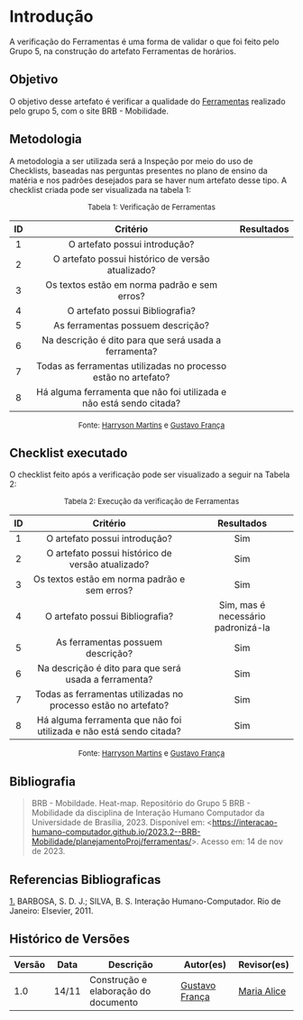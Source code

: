 # Introdução 

A verificação do Ferramentas é uma forma de validar o que foi feito pelo Grupo 5, na construção do artefato Ferramentas de horários.

## Objetivo

O objetivo desse artefato é verificar a qualidade do [Ferramentas](https://interacao-humano-computador.github.io/2023.2--BRB-Mobilidade/planejamentoProj/ferramentas/t/) realizado pelo grupo 5, com o site BRB - Mobilidade.

## Metodologia

A metodologia a ser utilizada será a Inspeção por meio do uso de Checklists, baseadas nas perguntas presentes no plano de ensino da matéria e nos padrões desejados para se haver num artefato desse tipo. A checklist criada pode ser visualizada na tabela 1:

<center>

<font size="2"><p style="text-align: center">Tabela 1: Verificação de Ferramentas</p></font>

| ID | Critério | Resultados |
|:--------:|:--------:|:--------:|
|1|O artefato possui introdução?|          |  
|2|O artefato possui histórico de versão atualizado?|          |  
|3|Os textos estão em norma padrão e sem erros?|          |  
|4|O artefato possui Bibliografia?|          |  
|5|As ferramentas possuem descrição?|          |  
|6|Na descrição é dito para que será usada a ferramenta?|          | 
|7|Todas as ferramentas utilizadas no processo estão no artefato?|          | 
|8|Há alguma ferramenta que não foi utilizada e não está sendo citada?|          | 

<font size="2"><p style="text-align: center">Fonte: [Harryson Martins](https://github.com/harry-cmartin) e [Gustavo França](https://github.com/gustavofbs) </p></font>

</center>

## Checklist executado

O checklist feito após a verificação pode ser visualizado a seguir na Tabela 2:

<center>

<font size="2"><p style="text-align: center">Tabela 2: Execução da verificação de Ferramentas</p></font>

| ID | Critério | Resultados |
|:--------:|:--------:|:--------:|
|1|O artefato possui introdução?|     Sim     |  
|2|O artefato possui histórico de versão atualizado?|    Sim      |  
|3|Os textos estão em norma padrão e sem erros?|    Sim      |  
|4|O artefato possui Bibliografia?|    Sim, mas é necessário padronizá-la      |  
|5|As ferramentas possuem descrição?|    Sim      |  
|6|Na descrição é dito para que será usada a ferramenta?|     Sim     | 
|7|Todas as ferramentas utilizadas no processo estão no artefato?|    Sim      | 
|8|Há alguma ferramenta que não foi utilizada e não está sendo citada?|    Sim      | 

<font size="2"><p style="text-align: center">Fonte: [Harryson Martins](https://github.com/harry-cmartin) e [Gustavo França](https://github.com/gustavofbs) </p></font>

</center>

## Bibliografia 

> BRB - Mobildade. Heat-map. Repositório do Grupo 5 BRB - Mobilidade da disciplina de Interação Humano Computador da Universidade de Brasília, 2023. Disponível em: <<https://interacao-humano-computador.github.io/2023.2--BRB-Mobilidade/planejamentoProj/ferramentas/>>. Acesso em: 14 de nov de 2023.

## Referencias Bibliograficas

<a id="FRM3" href="#anchor_1">1.</a> BARBOSA, S. D. J.; SILVA, B. S. Interação Humano-Computador. Rio de Janeiro: Elsevier, 2011.

## Histórico de Versões



| Versão | Data       | Descrição                        | Autor(es)                                                                                  | Revisor(es)                                    |
| ------ | ---------- | -------------------------------- | ------------------------------------------------------------------------------------------ | ---------------------------------------------- |
| 1.0 | 14/11 | Construção e elaboração do documento | [Gustavo França](https://github.com/gustavofbs) | [Maria Alice](https://github.com/Maliz30) |